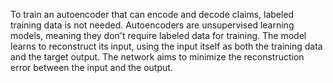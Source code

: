 To train an autoencoder that can encode and decode claims, labeled training data is not needed. Autoencoders are unsupervised learning models, meaning they don't require labeled data for training. The model learns to reconstruct its input, using the input itself as both the training data and the target output. The network aims to minimize the reconstruction error between the input and the output.
